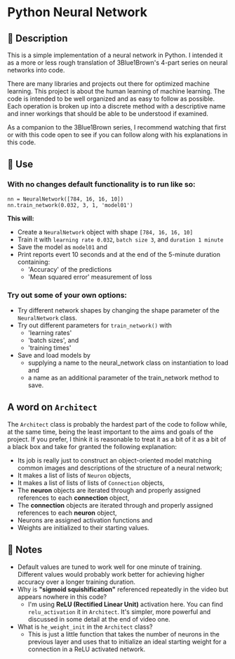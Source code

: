 # Python Neural Network


## 👋 Description

This is a simple implementation of a neural network in Python. I intended it as a more or less rough translation of 3Blue1Brown's 4-part series on neural networks into code.

There are many libraries and projects out there for optimized machine learning. This project is about the human learning of machine learning. The code is intended to be well organized and as easy to follow as possible. Each operation is broken up into a discrete method with a descriptive name and inner workings that should be able to be understood if examined.

As a companion to the 3Blue1Brown series, I recommend watching that first or with this code open to see if you can follow along with his explanations in this code.

## 🚀 Use

### With no changes default functionality is to run like so:

```nn = NeuralNetwork([784, 16, 16, 10])```<br>
```nn.train_network(0.032, 3, 1, 'model01')```

**This will:**
   * Create a `NeuralNetwork` object with shape `[784, 16, 16, 10]`
   * Train it with `learning rate 0.032`, `batch size 3`, and `duration 1 minute`
   * Save the model as `model01` and
   * Print reports evert 10 seconds and at the end of the 5-minute duration containing:
      * 'Accuracy' of the predictions
      * 'Mean squared error' measurement of loss

### Try out some of your own options:
   * Try different network shapes by changing the shape parameter of the `NeuralNetwork` class.
   * Try out different parameters for `train_network()` with
      * 'learning rates'
      * 'batch sizes', and 
      * 'training times'
   * Save and load models by 
      * supplying a name to the neural_network class on instantiation to load and 
      * a name as an additional parameter of the train_network method to save.

## A word on `Architect`

The `Architect` class is probably the hardest part of the code to follow while, at the same time, being the least important to the aims and goals of the project. If you prefer, I think it is reasonable to treat it as a bit of it as a bit of a black box and take for granted the following explanation:
   * Its job is really just to construct an object-oriented model matching common images and descriptions of the structure of a neural network;
   * It makes a list of lists of `Neuron` objects,
   * It makes a list of lists of lists of `Connection` objects,
   * The **neuron** objects are iterated through and properly assigned references to each **connection** object,
   * The **connection** objects are iterated through and properly assigned references to each **neuron** object,
   * Neurons are assigned activation functions and
   * Weights are initialized to their starting values.

## 📝 Notes
   * Default values are tuned to work well for one minute of training. Different values would probably work better for achieving higher accuracy over a longer training duration.
   * Why is **"sigmoid squishification"** referenced repeatedly in the video but appears nowhere in this code?
      * I'm using **ReLU (Rectified Linear Unit)** activation here. You can find `relu_activation` it in `Architect`. It's simpler, more powerful and discussed in some detail at the end of video one.
   * What is `he_weight_init` in the `Architect` class? 
      * This is just a little function that takes the number of neurons in the previous layer and uses that to initialize an ideal starting weight for a connection in a ReLU activated network.
